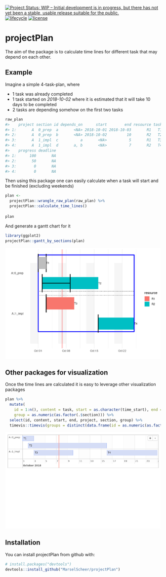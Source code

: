 
[![Project Status: WIP – Initial development is in progress, but there
has not yet been a stable, usable release suitable for the
public.](https://www.repostatus.org/badges/latest/wip.svg)](https://www.repostatus.org/#wip)
[![lifecycle](https://img.shields.io/badge/lifecycle-experimental-orange.svg)](https://www.tidyverse.org/lifecycle/#experimental)
[![license](https://img.shields.io/badge/license-GPL--3-blue.svg)](https://www.gnu.org/licenses/gpl-3.0.en.html)

# projectPlan

The aim of the package is to calculate time lines for different task
that may depend on each other.

## Example

Imagine a simple 4-task-plan, where

  - 1 task was already completed
  - 1 task started on *2018-10-02* where it is estimated that it will
    take 10 days to be completed
  - 2 tasks are depending somehow on the first two tasks

<!-- end list -->

``` r
raw_plan
#>    project section id depends_on      start        end resource task
#> 1:       A  0_prep  a       <NA> 2018-10-01 2018-10-03       R1   T1
#> 2:       A  0_prep  b       <NA> 2018-10-02         10       R2   T2
#> 3:       A  1_impl  c          a       <NA>          5       R1   T3
#> 4:       A  1_impl  d       a, b       <NA>          7       R2   T4
#>    progress deadline
#> 1:      100       NA
#> 2:       50       NA
#> 3:        0       NA
#> 4:        0       NA
```

Then using this package one can easily calculate when a task will start
and be finished (excluding weekends)

``` r
plan <- 
  projectPlan::wrangle_raw_plan(raw_plan) %>% 
  projectPlan::calculate_time_lines()

plan
```

And generate a gantt chart for it

``` r
library(ggplot2)
projectPlan::gantt_by_sections(plan)
```

![](README-gantt-1.png)<!-- -->

## Other packages for visualization

Once the time lines are calculated it is easy to leverage other
visualization packages

``` r
plan %>% 
  mutate(
    id = 1:n(), content = task, start = as.character(time_start), end = as.character(time_end), 
    group = as.numeric(as.factor(.$section))) %>% 
  select(id, content, start, end, project, section, group) %>% 
  timevis::timevis(groups = distinct(data.frame(id = as.numeric(as.factor(.$section)), content = .$section)))
```

![timevis](./README-timevis-1.png)

## Installation

You can install projectPlan from github with:

``` r
# install.packages("devtools")
devtools::install_github("MarselScheer/projectPlan")
```

